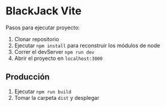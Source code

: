 # BlackJack Vite

Pasos para ejecutar proyecto:

1. Clonar repositorio
2. Ejecutar ```npm install``` para reconstruir los módulos de node
3. Correr el devServer ```npm run dev```
4. Abrir el proyecto en ```localhost:3000```

## Producción

1. Ejecutar ```npm run build```
2. Tomar la carpeta ```dist``` y desplegar